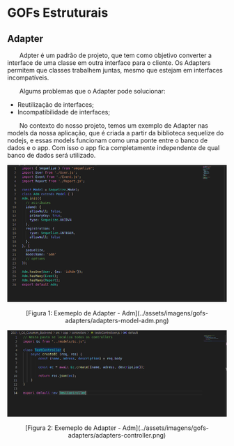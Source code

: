 # GOFs Estruturais

## Adapter

&emsp;&emsp;Adpter é um padrão de projeto, que tem como objetivo converter a interface de uma classe em outra interface para o cliente. Os Adapters permitem que classes trabalhem juntas, mesmo que estejam em interfaces incompatíveis.

&emsp;&emsp;Algums problemas que o Adapter pode solucionar:

- Reutilização de interfaces;
- Incompatibilidade de interfaces;

&emsp;&emsp;No contexto do nosso projeto, temos um exemplo de Adapter nas models da nossa aplicação, que é criada a partir da biblioteca sequelize do nodejs, e essas models funcionam como uma ponte entre o banco de dados e o app. Com isso o app fica completamente independente de qual banco de dados será utilizado.

![Exemplo de Adapter - Model Adm](../assets/imagens/gofs-adapters/adapters-model-adm.png)
<center>[Figura 1: Exemeplo de Adapter - Adm](../assets/imagens/gofs-adapters/adapters-model-adm.png)</center>

![Exemplo de Adapter - Controller Teste](../assets/imagens/gofs-adapters/adapters-controller.png)
<center>[Figura 2: Exemeplo de Adapter - Adm](../assets/imagens/gofs-adapters/adapters-controller.png)</center>
